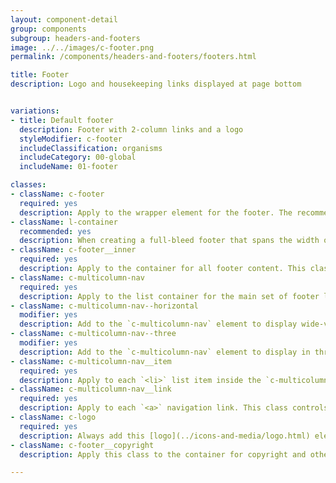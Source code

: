 ```yaml
---
layout: component-detail
group: components
subgroup: headers-and-footers
image: ../../images/c-footer.png
permalink: /components/headers-and-footers/footers.html

title: Footer
description: Logo and housekeeping links displayed at page bottom


variations:
- title: Default footer
  description: Footer with 2-column links and a logo
  styleModifier: c-footer
  includeClassification: organisms
  includeCategory: 00-global
  includeName: 01-footer

classes:
- className: c-footer
  required: yes
  description: Apply to the wrapper element for the footer. The recommended element for this class is `<footer>`. The class adds padding, color, and border to the footer.
- className: l-container
  recommended: yes
  description: When creating a full-bleed footer that spans the width of the entire viewport, it's recommended to include this [layout container](../layout/layout-container.html) element as a wrapper around all the footer content to limit content display to a sane width on wide screens. This should be the first and only child of `c-footer` and contain all footer content.
- className: c-footer__inner
  required: yes
  description: Apply to the container for all footer content. This class sets up the column layout for the footer.
- className: c-multicolumn-nav
  required: yes
  description: Apply to the list container for the main set of footer links. The recommended element for this class is `<ul>`. The class displays those links in a single column on small screens and two columns in wider viewports. Use additional modifier classes below to change the number or display of these columns.
- className: c-multicolumn-nav--horizontal
  modifier: yes
  description: Add to the `c-multicolumn-nav` element to display wide-viewport footer links in a horizontal list instead of columns. The list will wrap if necessary.
- className: c-multicolumn-nav--three
  modifier: yes
  description: Add to the `c-multicolumn-nav` element to display in three columns on wide viewports instead of two. Medium-width viewports will still display the default two columns.
- className: c-multicolumn-nav__item
  required: yes
  description: Apply to each `<li>` list item inside the `c-multicolumn-nav` list. This class manages the layout and spacing for each navigation item.
- className: c-multicolumn-nav__link
  required: yes
  description: Apply to each `<a>` navigation link. This class controls color and hover behavior.
- className: c-logo
  required: yes
  description: Always add this [logo](../icons-and-media/logo.html) element to the footer, immediately after the `c-multicolumn-nav` element.
- className: c-footer__copyright
  description: Apply this class to the container for copyright and other fine print. If used, add this optional element as the last child of `c-footer__inner`.

---
```

